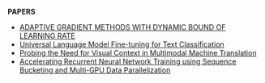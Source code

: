 **PAPERS**

* [ADAPTIVE GRADIENT METHODS WITH DYNAMIC BOUND OF LEARNING RATE](https://arxiv.org/pdf/1902.09843.pdf)
* [Universal Language Model Fine-tuning for Text Classification](https://arxiv.org/pdf/1801.06146.pdf)
* [Probing the Need for Visual Context in Multimodal Machine Translation](https://arxiv.org/pdf/1903.08678.pdf)
* [Accelerating Recurrent Neural Network Training using Sequence Bucketing and Multi-GPU Data Parallelization](https://arxiv.org/ftp/arxiv/papers/1708/1708.05604.pdf)
